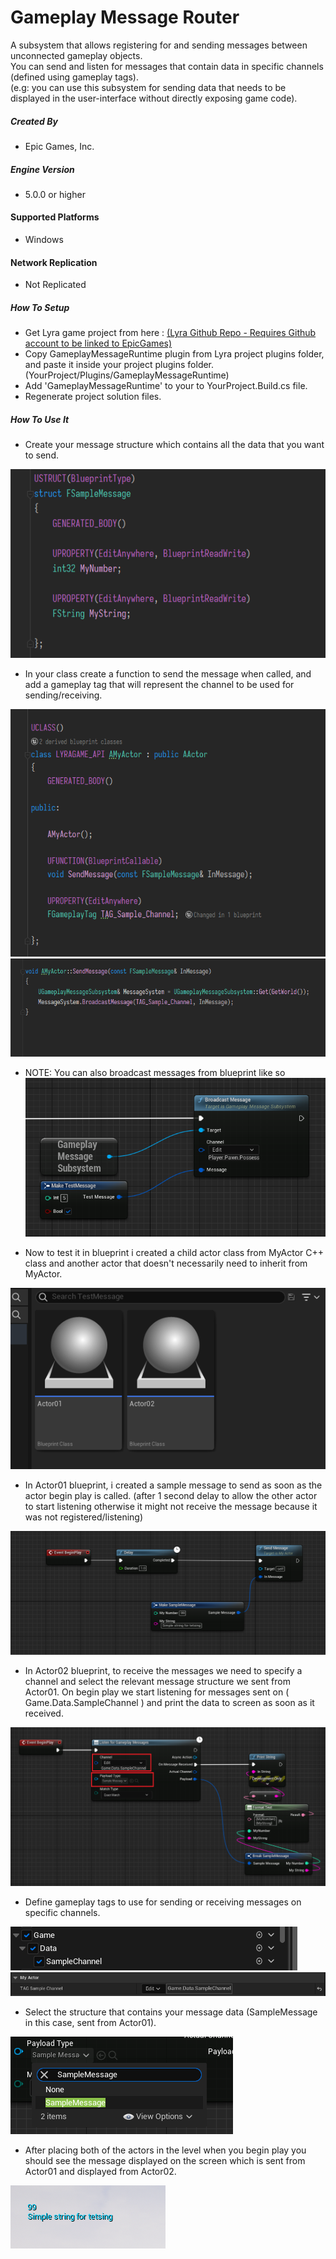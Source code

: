 # Gameplay Message Router

A subsystem that allows registering for and sending messages between unconnected gameplay objects.
<br>
You can send and listen for messages that contain data in specific channels (defined using gameplay tags).
<br>
(e.g: you can use this subsystem for sending data that needs to be displayed in the user-interface without directly exposing game code).

##### Created By
+ Epic Games, Inc.
 
##### Engine Version
+ 5.0.0 or higher

#### Supported Platforms
+ Windows

#### Network Replication
+ Not Replicated

##### How To Setup
+ Get Lyra game project from here : [(Lyra Github Repo - Requires Github account to be linked to EpicGames)](https://github.com/EpicGames/UnrealEngine/tree/ue5-main/Samples/Games/Lyra)
+ Copy GameplayMessageRuntime plugin from Lyra project plugins folder, and paste it inside your project plugins folder. (YourProject/Plugins/GameplayMessageRuntime)
+ Add 'GameplayMessageRuntime' to your to YourProject.Build.cs file.
+ Regenerate project solution files.

##### How To Use It
+ Create your message structure which contains all the data that you want to send.

![](/Docs/Capture01.PNG)

+ In your class create a function to send the message when called, and add a gameplay tag that will represent the channel to be used for sending/receiving.

![](/Docs/Capture02.PNG)
![](/Docs/Capture03.PNG)

+ NOTE: You can also broadcast messages from blueprint like so
![](/Docs/BP_Capture01.PNG)

+ Now to test it in blueprint i created a child actor class from MyActor C++ class and another actor that doesn't necessarily need to inherit from MyActor.

![](/Docs/Capture04.PNG)

+ In Actor01 blueprint, i created a sample message to send as soon as the actor begin play is called. (after 1 second delay to allow the other actor to start listening otherwise it might not receive the message because it was not registered/listening)

![](/Docs/Capture05.PNG)

+ In Actor02 blueprint, to receive the messages we need to specify a channel and select the relevant message structure we sent from Actor01.
On begin play we start listening for messages sent on ( Game.Data.SampleChannel ) and print the data to screen as soon as it received.

![](/Docs/Capture06.PNG)

+ Define gameplay tags to use for sending or receiving messages on specific channels.

![](/Docs/Capture07.PNG)
![](/Docs/Capture08.PNG)

+ Select the structure that contains your message data (SampleMessage in this case, sent from Actor01).

![](/Docs/Capture09.PNG)

+ After placing both of the actors in the level when you begin play you should see the message displayed on the screen which is sent from Actor01 and displayed from Actor02.

![](/Docs/Capture10.PNG)

